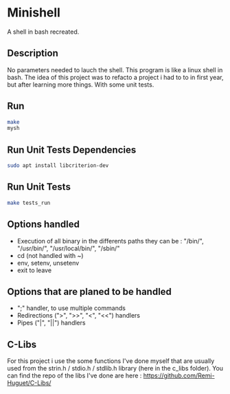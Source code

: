 # Minishell
A shell in bash recreated.

## Description
No parameters needed to lauch the shell.
This program is like a linux shell in bash.
The idea of this project was to refacto a project i had to to in first year, but after learning more things. With some unit tests.

## Run
```bash
make
mysh
```

## Run Unit Tests Dependencies
```bash
sudo apt install libcriterion-dev
```

## Run Unit Tests
```bash
make tests_run
```

## Options handled
- Execution of all binary in the differents paths they can be : "/bin/", "/usr/bin/", "/usr/local/bin/", "/sbin/"
- cd (not handled with ~)
- env, setenv, unsetenv
- exit to leave

## Options that are planed to be handled
- ";" handler, to use multiple commands
- Redirections (">", ">>", "<", "<<") handlers
- Pipes ("|", "||") handlers

## C-Libs
For this project i use the some functions I've done myself that are usually used from the strin.h / stdio.h / stdlib.h library (here in the c_libs folder). You can find the repo of the libs I've done are here : https://github.com/Remi-Huguet/C-Libs/